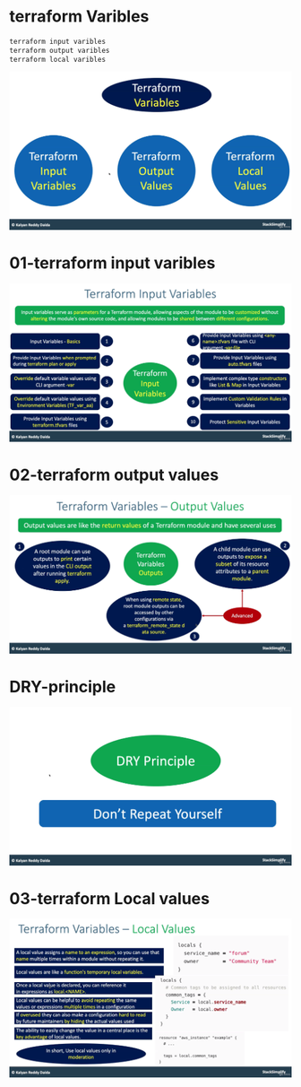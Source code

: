 
# terraform Varibles
```
terraform input varibles 
terraform output varibles
terraform local varibles 
```
![img.png](img.png)

# 01-terraform input varibles
![img_1.png](img_1.png)

# 02-terraform output values 
![img_2.png](img_2.png)
# DRY-principle
![img_3.png](img_3.png)
# 03-terraform Local values

![img_4.png](img_4.png)